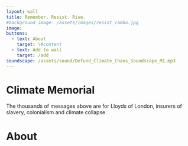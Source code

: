```yaml
---
layout: wall
title: Remember. Resist. Rise.
#background_image: /assets/images/resist_cambo.jpg
image:
buttons:
  - text: About
    target: \#content
  - text: Add to wall
    target: /add
soundscape: /assets/sound/Defund_Climate_Chaos_Soundscape_M1.mp3
---
```

# Climate Memorial

The thousands of messages above are for Lloyds of London, insurers of slavery,
colonialism and climate collapse.

# About
